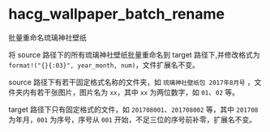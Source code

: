 # hacg_wallpaper_batch_rename

批量重命名琉璃神社壁纸  

将 source 路径下的所有琉璃神社壁纸批量重命名到 target 路径下,并修改格式为 `format!("{}{:03}", year_month, num)`，文件扩展名不变。

source 路径下有若干固定格式名称的文件夹，如 `琉璃神社壁纸包 2017年8月号` ，文件夹内有若干张图片，图片名为 `xx`，其中 `xx` 为两位数字，如 `01`、`02` 等。

target 路径下只有固定格式的文件，如 `201708001`、`201708002` 等，其中 `201708` 为年月，`001` 为序号，序号从 `001` 开始，不足三位的序号前补零，扩展名不变。